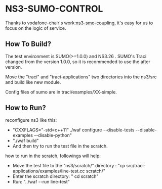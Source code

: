 # NS3-SUMO-CONTROL

Thanks to vodafone-chair's work:[ns3-smo-coupling](https://github.com/vodafone-chair/ns3-sumo-coupling), it's easy for us to focus on the logic of service.

## How To Build?

The test environment is SUMO(>=1.0.0) and NS3.26 . SUMO's Traci changed from the version 1.0.0, so it is recommended to use the after version.

Move the "traci" and "traci-applications" two directories into the ns3/src and build like new module.

Config files of sumo are in traci/examples/XX-simple.

## How to Run?
reconfigure ns3 like this:

- "CXXFLAGS="-std=c++11" ./waf configure --disable-tests --disable-examples --disable-python"
- "./waf build"
- And then try to run the test file in the scratch.

how to run in the scratch, followings will help:

- Move the test file to the "ns3/scratch/" directory : "cp src/traci-applications/examples/line-test.cc scratch/"
- Enter the scratch directory: " cd scratch"
- Run: "../waf --run line-test"
